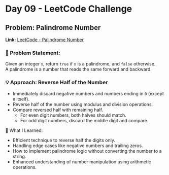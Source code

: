 # Day 09 - LeetCode Challenge

## Problem: Palindrome Number  
**Link:** [LeetCode - Palindrome Number](https://leetcode.com/problems/palindrome-number/description/)

### 🚀 Problem Statement:
Given an integer `x`, return `true` if `x` is a palindrome, and `false` otherwise.  
A palindrome is a number that reads the same forward and backward.

### 💡 Approach: Reverse Half of the Number
- Immediately discard negative numbers and numbers ending in `0` (except `0` itself).
- Reverse half of the number using modulus and division operations.
- Compare reversed half with remaining half.
  - For even digit numbers, both halves should match.
  - For odd digit numbers, discard the middle digit and compare.

🧠 What I Learned:
- Efficient technique to reverse half the digits only.
- Handling edge cases like negative numbers and trailing zeros.
- How to implement palindrome logic without converting the number to a string.
- Enhanced understanding of number manipulation using arithmetic operations.
